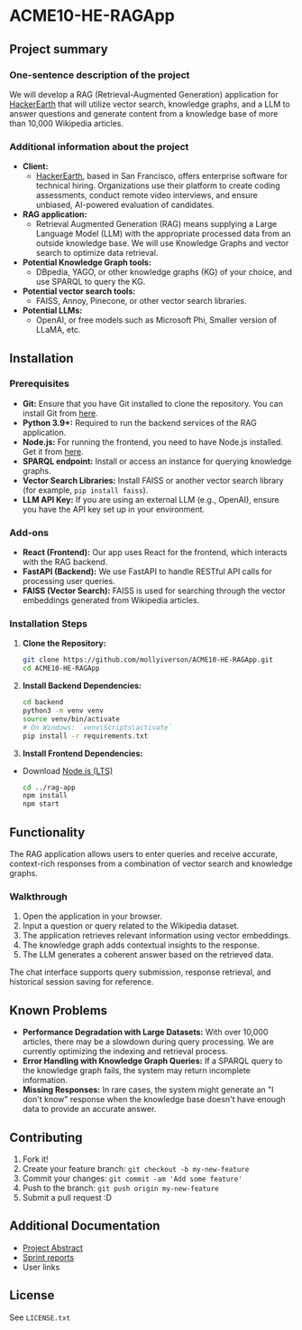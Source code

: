 # ACME10-HE-RAGApp

## Project summary

### One-sentence description of the project

We will develop a RAG (Retrieval-Augmented Generation) application for [HackerEarth](https://www.hackerearth.com/) that will utilize vector search, knowledge graphs, and a LLM to answer questions and generate content from a knowledge base of more than 10,000 Wikipedia articles.

### Additional information about the project

- **Client:**
  - [HackerEarth](https://www.hackerearth.com/), based in San Francisco, offers enterprise software for technical hiring. Organizations use their platform to create coding assessments, conduct remote video interviews, and ensure unbiased, AI-powered evaluation of candidates.
- **RAG application:**
  - Retrieval Augmented Generation (RAG) means supplying a Large Language Model (LLM) with the appropriate processed data from an outside knowledge base. We will use Knowledge Graphs and vector search to optimize data retrieval. 
- **Potential Knowledge Graph tools:**
  - DBpedia, YAGO, or other knowledge graphs (KG) of your choice, and use SPARQL to query the KG.
- **Potential vector search tools:**
  - FAISS, Annoy, Pinecone, or other vector search libraries.
- **Potential LLMs:**
  - OpenAI, or free models such as Microsoft Phi, Smaller version of LLaMA, etc.

## Installation

### Prerequisites

- **Git:** Ensure that you have Git installed to clone the repository. You can install Git from [here](https://git-scm.com/book/en/v2/Getting-Started-Installing-Git).
- **Python 3.9+:** Required to run the backend services of the RAG application.
- **Node.js:** For running the frontend, you need to have Node.js installed. Get it from [here](https://nodejs.org/en/).
- **SPARQL endpoint:** Install or access an instance for querying knowledge graphs.
- **Vector Search Libraries:** Install FAISS or another vector search library (for example, `pip install faiss`).
- **LLM API Key:** If you are using an external LLM (e.g., OpenAI), ensure you have the API key set up in your environment.

### Add-ons

- **React (Frontend):** Our app uses React for the frontend, which interacts with the RAG backend.
- **FastAPI (Backend):** We use FastAPI to handle RESTful API calls for processing user queries.
- **FAISS (Vector Search):** FAISS is used for searching through the vector embeddings generated from Wikipedia articles.

### Installation Steps

1. **Clone the Repository:**
   ```bash
   git clone https://github.com/mollyiverson/ACME10-HE-RAGApp.git
   cd ACME10-HE-RAGApp
   ```

2. **Install Backend Dependencies:**
   ```bash
   cd backend
   python3 -m venv venv
   source venv/bin/activate  
   # On Windows: `venv\Scripts\activate`
   pip install -r requirements.txt
   ```
3. **Install Frontend Dependencies:**
- Download [Node.js (LTS)](https://nodejs.org/en)
   ```bash
   cd ../rag-app
   npm install
   npm start
   ```
<!-- 
4. **Run Backend:**
   ```bash
   cd ../backend
   uvicorn app:main --reload
   ```

5. **Run Frontend:**
   ```bash
   cd ../rag-app
   npm start
   ```

The application should now be running on `localhost` for both frontend and backend. -->


## Functionality

The RAG application allows users to enter queries and receive accurate, context-rich responses from a combination of vector search and knowledge graphs.

### Walkthrough

1. Open the application in your browser.
2. Input a question or query related to the Wikipedia dataset.
3. The application retrieves relevant information using vector embeddings.
4. The knowledge graph adds contextual insights to the response.
5. The LLM generates a coherent answer based on the retrieved data.

The chat interface supports query submission, response retrieval, and historical session saving for reference.

## Known Problems

- **Performance Degradation with Large Datasets:** With over 10,000 articles, there may be a slowdown during query processing. We are currently optimizing the indexing and retrieval process.
- **Error Handling with Knowledge Graph Queries:** If a SPARQL query to the knowledge graph fails, the system may return incomplete information.
- **Missing Responses:** In rare cases, the system might generate an "I don't know" response when the knowledge base doesn't have enough data to provide an accurate answer.

## Contributing

1. Fork it!
2. Create your feature branch: `git checkout -b my-new-feature`
3. Commit your changes: `git commit -am 'Add some feature'`
4. Push to the branch: `git push origin my-new-feature`
5. Submit a pull request :D

## Additional Documentation

* [Project Abstract](docs/project-report/Project-Abstract.pdf)
* [Sprint reports](docs/sprint-reports/)
* User links

## License

See `LICENSE.txt` 
